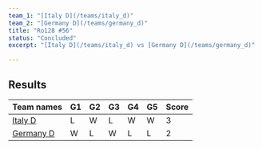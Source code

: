 ```yaml
---
team_1: "[Italy D](/teams/italy_d)"
team_2: "[Germany D](/teams/germany_d)"
title: "Ro128 #56"
status: "Concluded"
excerpt: "[Italy D](/teams/italy_d) vs [Germany D](/teams/germany_d)"

---
```

## Results

| Team names | G1 | G2 | G3 | G4 | G5 | Score |
| -- | -- | -- | -- | -- | -- | -- |
| [Italy D](/teams/italy_d) | L | W | L | W | W | 3 |
| [Germany D](/teams/germany_d) | W | L | W | L | L | 2 |
